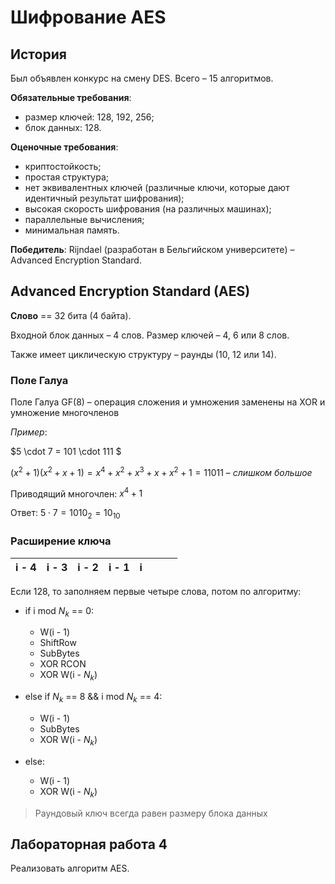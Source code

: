 # Шифрование AES

## История

Был объявлен конкурс на смену DES. Всего – 15 алгоритмов.

**Обязательные требования**:

- размер ключей: 128, 192, 256;
- блок данных: 128.

**Оценочные требования**:

- криптостойкость;
- простая структура;
- нет эквивалентных ключей (различные ключи, которые дают идентичный результат шифрования);
- высокая скорость шифрования (на различных машинах);
- параллельные вычисления;
- минимальная память.

**Победитель**:  Rijndael (разработан в Бельгийском университете) – Advanced Encryption Standard.



## Advanced Encryption Standard (AES)

**Слово** == 32 бита (4 байта).

Входной блок данных – 4 слов. Размер ключей – 4, 6 или 8 слов.

Также имеет циклическую структуру – раунды (10, 12 или 14).

### Поле Галуа

Поле Галуа GF(8) – операция сложения и умножения заменены на XOR и умножение многочленов

*Пример*:

$5 \cdot 7 = 101 \cdot 111 $

$(x^2 + 1)(x^2 + x + 1) = x^4 + x^2 + x^3 + x + x^2 + 1 = 11011$ – *слишком большое*

Приводящий многочлен: $x^4 + 1$

Ответ: $5 \cdot 7 = 1010_2 = 10_{10}$

### Расширение ключа 

| i - 4 | i - 3 | i - 2 | i - 1 |  i   |      |      |      |
| :---: | :---: | :---: | :---: | :--: | :--: | :--: | :--: |

Если 128, то заполняем первые четыре слова, потом по алгоритму:

- if i mod $N_k$ == 0:
    - W(i - 1)
    - ShiftRow
    - SubBytes
    - XOR RCON
    - XOR W(i - $N_k$)

- else if $N_k$ == 8 && i mod $N_k$ == 4:
    - W(i - 1)
    - SubBytes
    - XOR W(i - $N_k$)

- else:
    - W(i - 1)
    - XOR W(i - $N_k$)


> Раундовый ключ всегда равен размеру блока данных



## Лабораторная работа 4

Реализовать алгоритм AES.